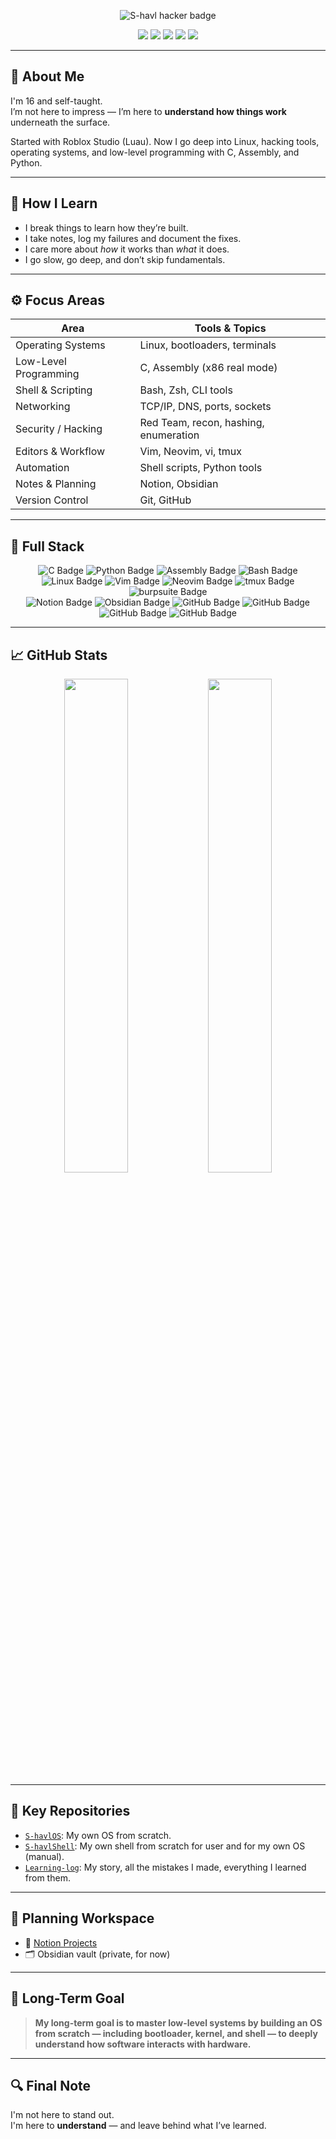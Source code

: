 <!-- 👾 Banner Start -->
<p align="center">
  <img src="https://img.shields.io/badge/S-havl-000000?style=for-the-badge&logo=archlinux&logoColor=a27ae0&labelColor=000000&color=a27ae0" alt="S-havl hacker badge"/>
</p>

<p align="center">
  <img src="https://img.shields.io/badge/Ethical%20Hacking-a27ae0?style=for-the-badge&logo=hackerone&logoColor=white"/>
  <img src="https://img.shields.io/badge/Linux%20Internals-a27ae0?style=for-the-badge&logo=linux&logoColor=white"/>
  <img src="https://img.shields.io/badge/Low--Level%20Programming-a27ae0?style=for-the-badge&logo=raspberrypi&logoColor=white"/>
  <img src="https://img.shields.io/badge/Terminal%20Focused-a27ae0?style=for-the-badge&logo=gnubash&logoColor=white"/>
  <img src="https://img.shields.io/badge/Roblox%20Scripting-a27ae0?style=for-the-badge&logo=Roblox&logoColor=white"/>
</p>
<!-- 👾 Banner End -->

---

## 🧠 About Me

I'm 16 and self-taught.  
I’m not here to impress — I’m here to **understand how things work** underneath the surface.

Started with Roblox Studio (Luau). Now I go deep into Linux, hacking tools, operating systems, and low-level programming with C, Assembly, and Python.

---

## 🔬 How I Learn

- I break things to learn how they’re built.
- I take notes, log my failures and document the fixes.
- I care more about *how* it works than *what* it does.
- I go slow, go deep, and don’t skip fundamentals.

---

## ⚙️ Focus Areas

| Area                | Tools & Topics                          |
|---------------------|------------------------------------------|
| Operating Systems   | Linux, bootloaders, terminals             |
| Low-Level Programming | C, Assembly (x86 real mode)             |
| Shell & Scripting   | Bash, Zsh, CLI tools                     |
| Networking          | TCP/IP, DNS, ports, sockets              |
| Security / Hacking  | Red Team, recon, hashing, enumeration    |
| Editors & Workflow  | Vim, Neovim, vi, tmux                    |
| Automation          | Shell scripts, Python tools              |
| Notes & Planning    | Notion, Obsidian                         |
| Version Control     | Git, GitHub                              |

---

## 🧰 Full Stack

<p align="center">
  <img src="https://img.shields.io/badge/C-a27ae0?style=for-the-badge&logo=c&logoColor=white" alt="C Badge"/>
  <img src="https://img.shields.io/badge/Python-a27ae0?style=for-the-badge&logo=python&logoColor=white" alt="Python Badge"/>
  <img src="https://img.shields.io/badge/Assembly-a27ae0?style=for-the-badge&logoColor=white" alt="Assembly Badge"/>
  <img src="https://img.shields.io/badge/Bash-a27ae0?style=for-the-badge&logo=gnubash&logoColor=white" alt="Bash Badge"/>
  <br/>
  <img src="https://img.shields.io/badge/Linux-a27ae0?style=for-the-badge&logo=linux&logoColor=white" alt="Linux Badge"/>
  <img src="https://img.shields.io/badge/Vim-a27ae0?style=for-the-badge&logo=vim&logoColor=white" alt="Vim Badge"/>
  <img src="https://img.shields.io/badge/Neovim-a27ae0?style=for-the-badge&logo=neovim&logoColor=white" alt="Neovim Badge"/>
  <img src="https://img.shields.io/badge/tmux-a27ae0?style=for-the-badge&logo=tmux&logoColor=white" alt="tmux Badge"/>
  <img src="https://img.shields.io/badge/Hack%20Tools-a27ae0?style=for-the-badge&logo=burpsuite&logoColor=white" alt="burpsuite Badge"/>
  <br/>
  <img src="https://img.shields.io/badge/Notion-a27ae0?style=for-the-badge&logo=notion&logoColor=white" alt="Notion Badge"/>
  <img src="https://img.shields.io/badge/Obsidian-a27ae0?style=for-the-badge&logo=obsidian&logoColor=white" alt="Obsidian Badge"/>
  <img src="https://img.shields.io/badge/GitHub-a27ae0?style=for-the-badge&logo=github&logoColor=white" alt="GitHub Badge"/>
  <img src="https://img.shields.io/badge/Blender-a27ae0?style=for-the-badge&logo=blender&logoColor=white" alt="GitHub Badge"/>
  <img src="https://img.shields.io/badge/Gimp-a27ae0?style=for-the-badge&logo=gimp&logoColor=white" alt="GitHub Badge"/>
  <img src="https://img.shields.io/badge/Krita-a27ae0?style=for-the-badge&logo=krita&logoColor=white" alt="GitHub Badge"/>
</p>

---

## 📈 GitHub Stats

<p align="center">
  <img src="https://github-readme-stats.vercel.app/api?username=S-havl&show_icons=true&hide_border=true&theme=radical" width="45%"/>
  <img src="https://github-readme-stats.vercel.app/api/top-langs/?username=S-havl&layout=compact&hide_border=true&theme=radical" width="45%"/>
</p>

---

## 📁 Key Repositories

- [`S-havlOS`](https://github.com/S-havl/s-havlos): My own OS from scratch.
- [`S-havlShell`](https://github.com/S-havl/s-havlshell): My own shell from scratch for user and for my own OS (manual).
- [`Learning-log`](https://github.com/S-havl/learning-log): My story, all the mistakes I made, everything I learned from them.

---

## 🧭 Planning Workspace

- 📌 [Notion Projects](https://www.notion.so/Projects-Tasks-233067976aef80ff9373c48b86a7e9d0)
- 🗂 Obsidian vault (private, for now)

---

## 🎯 Long-Term Goal

> **My long-term goal is to master low-level systems by building an OS from scratch — including bootloader, kernel, and shell — to deeply understand how software interacts with hardware.**  

---

## 🔍 Final Note

I'm not here to stand out.  
I'm here to **understand** — and leave behind what I’ve learned.


